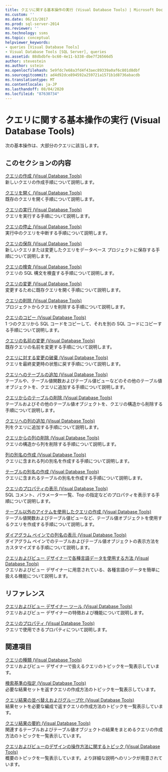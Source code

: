 ```yaml
---
title: クエリに関する基本操作の実行 (Visual Database Tools) | Microsoft Docs
ms.custom: ''
ms.date: 06/13/2017
ms.prod: sql-server-2014
ms.reviewer: ''
ms.technology: ssms
ms.topic: conceptual
helpviewer_keywords:
- queries [Visual Database Tools]
- Visual Database Tools [SQL Server], queries
ms.assetid: 88dbdbfe-bc60-4e11-b338-dbe7f26566d5
author: stevestein
ms.author: sstein
ms.openlocfilehash: 5e9fdc7e68a3fd4f43aec89339a0af6c801d8dbf
ms.sourcegitcommit: ad4d92dce894592a259721a1571b1d8736abacdb
ms.translationtype: MT
ms.contentlocale: ja-JP
ms.lasthandoff: 08/04/2020
ms.locfileid: "87630734"
---
```

# <a name="perform-basic-operations-with-queries-visual-database-tools"></a>クエリに関する基本操作の実行 (Visual Database Tools)
  次の基本操作は、大部分のクエリに該当します。  
  
## <a name="in-this-section"></a>このセクションの内容  
 [クエリの作成 (Visual Database Tools)](visual-database-tools.md)  
 新しいクエリの作成手順について説明します。  
  
 [クエリを開く (Visual Database Tools)](open-queries-visual-database-tools.md)  
 既存のクエリを開く手順について説明します。  
  
 [クエリの実行 (Visual Database Tools)](run-queries-visual-database-tools.md)  
 クエリを実行する手順について説明します。  
  
 [クエリの停止 (Visual Database Tools)](stop-a-query-visual-database-tools.md)  
 実行中のクエリを中断する手順について説明します。  
  
 [クエリの保存 (Visual Database Tools)](save-queries-visual-database-tools.md)  
 新しいクエリまたは変更したクエリをデータベース プロジェクトに保存する手順について説明します。  
  
 [クエリの検査 (Visual Database Tools)](verify-queries-visual-database-tools.md)  
 クエリの SQL 構文を検査する手順について説明します。  
  
 [クエリの変更 (Visual Database Tools)](modify-queries-visual-database-tools.md)  
 変更するために既存クエリを開く手順について説明します。  
  
 [クエリの削除 (Visual Database Tools)](delete-queries-visual-database-tools.md)  
 プロジェクトからクエリを削除する手順について説明します。  
  
 [クエリのコピー (Visual Database Tools)](copy-queries-visual-database-tools.md)  
 1 つのクエリから SQL コードをコピーして、それを別の SQL コードにコピーする手順について説明します。  
  
 [クエリの名前の変更 (Visual Database Tools)](rename-queries-visual-database-tools.md)  
 既存クエリの名前を変更する手順について説明します。  
  
 [クエリに対する変更の破棄 (Visual Database Tools)](discard-changes-made-to-queries-visual-database-tools.md)  
 クエリを最終変更時の状態に戻す手順について説明します。  
  
 [クエリへのテーブルの追加 (Visual Database Tools)](add-tables-to-queries-visual-database-tools.md)  
 テーブルや、テーブル値関数およびテーブル値ビューなどのその他のテーブル値オブジェクトを、クエリに追加する手順について説明します。  
  
 [クエリからのテーブルの削除 (Visual Database Tools)](remove-tables-from-queries-visual-database-tools.md)  
 テーブルおよびその他のテーブル値オブジェクトを、クエリの構造から削除する手順について説明します。  
  
 [クエリへの列の追加 (Visual Database Tools)](add-columns-to-queries-visual-database-tools.md)  
 列をクエリに追加する手順について説明します。  
  
 [クエリからの列の削除 (Visual Database Tools)](remove-columns-from-queries-visual-database-tools.md)  
 クエリの構造から列を削除する手順について説明します。  
  
 [列の別名の作成 (Visual Database Tools)](create-column-aliases-visual-database-tools.md)  
 クエリに含まれる列の別名を作成する手順について説明します。  
  
 [テーブルの別名の作成 (Visual Database Tools)](create-table-aliases-visual-database-tools.md)  
 クエリに含まれるテーブルの別名を作成する手順について説明します。  
  
 [クエリのプロパティの表示 (Visual Database Tools)](query-properties-visual-database-tools.md)  
 SQL コメント、パラメーター一覧、Top の指定などのプロパティを表示する手順について説明します。  
  
 [テーブル以外のアイテムを使用したクエリの作成 (Visual Database Tools)](create-queries-using-something-besides-a-table-visual-database-tools.md)  
 テーブル値関数およびテーブル値ビューなど、テーブル値オブジェクトを使用するクエリを作成する手順について説明します。  
  
 [ダイアグラム ペインでの列名の表示 (Visual Database Tools)](diagram-pane-visual-database-tools.md)  
 ダイアグラム ペインでのテーブルおよびテーブル値オブジェクトの表示方法をカスタマイズする手順について説明します。  
  
 [クエリおよびビュー デザイナーで各種言語データを使用する方法 (Visual Database Tools)](use-the-query-and-view-designer-with-international-data-visual-database-tools.md)  
 クエリおよびビュー デザイナーに用意されている、各種言語のデータを簡単に扱える機能について説明します。  
  
## <a name="reference"></a>リファレンス  
 [クエリおよびビュー デザイナー ツール (Visual Database Tools)](query-and-view-designer-tools-visual-database-tools.md)  
 クエリおよびビュー デザイナーの特徴および機能について説明します。  
  
 [クエリのプロパティ (Visual Database Tools)](query-properties-visual-database-tools.md)  
 クエリで使用できるプロパティについて説明します。  
  
## <a name="related-sections"></a>関連項目  
 [クエリの種類 (Visual Database Tools)](types-of-queries-visual-database-tools.md)  
 クエリおよびビュー デザイナーで扱えるクエリのトピックを一覧表示しています。  
  
 [検索基準の指定 (Visual Database Tools)](specify-search-criteria-visual-database-tools.md)  
 必要な結果セットを返すクエリの作成方法のトピックを一覧表示しています。  
  
 [クエリ結果の並べ替えおよびグループ化 (Visual Database Tools)](sort-and-group-query-results-visual-database-tools.md)  
 結果セットを必要な編成で返すクエリの作成方法のトピックを一覧表示しています。  
  
 [クエリ結果の要約 (Visual Database Tools)](summarize-query-results-visual-database-tools.md)  
 関連するテーブルおよびテーブル値オブジェクトの結果をまとめるクエリの作成方法のトピックを一覧表示しています。  
  
 [クエリおよびビューのデザインの操作方法に関するトピック (Visual Database Tools)](design-queries-and-views-how-to-topics-visual-database-tools.md)  
 概要のトピックを一覧表示しています。より詳細な説明へのリンクが用意されています。  
  
  
